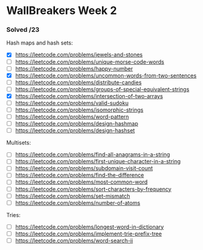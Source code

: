 # WallBreakers Week 2


### Solved /23 

Hash maps and hash sets:
- [X] https://leetcode.com/problems/jewels-and-stones
- [ ] https://leetcode.com/problems/unique-morse-code-words
- [ ] https://leetcode.com/problems/happy-number
- [X] https://leetcode.com/problems/uncommon-words-from-two-sentences
- [ ] https://leetcode.com/problems/distribute-candies
- [ ] https://leetcode.com/problems/groups-of-special-equivalent-strings
- [X] https://leetcode.com/problems/intersection-of-two-arrays
- [ ] https://leetcode.com/problems/valid-sudoku
- [ ] https://leetcode.com/problems/isomorphic-strings
- [ ] https://leetcode.com/problems/word-pattern
- [ ] https://leetcode.com/problems/design-hashmap
- [ ] https://leetcode.com/problems/design-hashset

Multisets:
- [ ] https://leetcode.com/problems/find-all-anagrams-in-a-string
- [ ] https://leetcode.com/problems/first-unique-character-in-a-string
- [ ] https://leetcode.com/problems/subdomain-visit-count
- [ ] https://leetcode.com/problems/find-the-difference
- [ ] https://leetcode.com/problems/most-common-word
- [ ] https://leetcode.com/problems/sort-characters-by-frequency
- [ ] https://leetcode.com/problems/set-mismatch
- [ ] https://leetcode.com/problems/number-of-atoms

Tries:
- [ ] https://leetcode.com/problems/longest-word-in-dictionary
- [ ] https://leetcode.com/problems/implement-trie-prefix-tree
- [ ] https://leetcode.com/problems/word-search-ii
